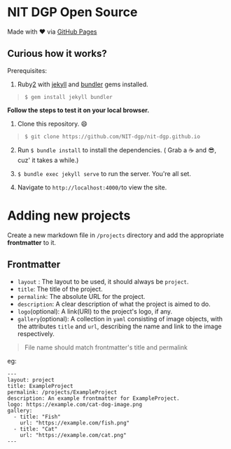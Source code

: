 NIT DGP Open Source
===================
Made with :heart: via [GitHub Pages][1]

Curious how it works?
---------------------
Prerequisites:
1. Ruby[2] with [jekyll][3] and [bundler][4] gems installed.
> `$ gem install jekyll bundler`

**Follow the steps to test it on your local browser.**

1. Clone this repository. :smile:
> `$ git clone https://github.com/NIT-dgp/nit-dgp.github.io`

2. Run `$ bundle install` to install the dependencies.
( Grab a :coffee: and :sunglasses:, cuz' it takes a while.)

3. `$ bundle exec jekyll serve` to run the server. You're all set.

4. Navigate to `http://localhost:4000/`to view the site.

Adding new projects
===================
Create a new markdown file in `/projects` directory and add the appropriate
**frontmatter** to it.

Frontmatter
-----------
- `layout` : The layout to be used, it should always be `project`.
- `title`: The title of the project.
- `permalink`: The absolute URL for the project.
- `description`: A clear description of what the project is aimed to do.
- `logo`(optional): A link(URI) to the project's logo, if any.
-  `gallery`(optional): A collection in `yaml` consisting of image objects,
with the attributes `title` and `url`, describing the name and link to the
image respectively.

> File name should match frontmatter's title and permalink

eg:
```
---
layout: project
title: ExampleProject
permalink: /projects/ExampleProject
description: An example frontmatter for ExampleProject.
logo: https://example.com/cat-dog-image.png
gallery:
  - title: "Fish"
    url: "https://example.com/fish.png"
  - title: "Cat"
    url: "https://example.com/cat.png"
---
```

[1]:https://pages.github.com
[2]:https://www.ruby-lang.org/en/
[3]:https://jekyllrb.com
[4]:http://bundler.io/
